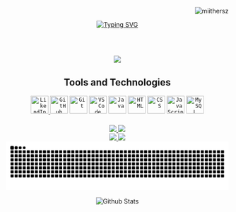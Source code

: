 <p align="right"> <img src="https://komarev.com/ghpvc/?username=miithersz&label=Profile%20views&color=0e75b6&style=flat" alt="miithersz" /> </p>

<div align="center">
        <a href="https://git.io/typing-svg">
                <img src="https://readme-typing-svg.herokuapp.com?font=Fira+Code&size=40&duration=2000&pause=1000&color=9B19F7&center=true&vCenter=true&width=1000&lines=Hi%2C+I'm+Gusta+%3Ap;System+Analysis+and+Development+student;Brazilian+Developer;Cat+Lover+%3A3;Animes+%26+Games+%26+Alanzoka+%3C3" alt="Typing SVG" />
        </a>
</div>

<br><br>

<div align="center">
        <a href="https://github.com/miithersz">
                <img height="auto" src="https://readme-jokes.vercel.app/api?theme=dracula"/>
        </a>
</div>


<!--
**MiiTHeRsZ/MiiTHeRsZ** is a ✨ _special_ ✨ repository because its `README.md` (this file) appears on your GitHub profile.

Here are some ideas to get you started:

- 🔭 I’m currently working on ...
- 🌱 I’m currently learning ...
- 👯 I’m looking to collaborate on ...
- 🤔 I’m looking for help with ...
- 💬 Ask me about ...
- 📫 How to reach me: ...
- 😄 Pronouns: ...
- ⚡ Fun fact: ...
-->

<!-- Badges
https://github.com/MiiTHeRsZ/ColoredBadges
-->

<!-- Icons
https://devicon.dev
https://www.vectorlogo.zone
https://skillicons.dev
-->

<h2 align="center">Tools and Technologies</h2>

<p align="center">
        <a href="https://www.linkedin.com/in/gustavomiithleme/" target="_blank">
                <code><img title="LikendIn" src="https://cdn.jsdelivr.net/gh/devicons/devicon/icons/linkedin/linkedin-original.svg" width=40 height=40 /></code>
        </a>
        <code><img title="GitHub" src="https://cdn.jsdelivr.net/gh/devicons/devicon/icons/github/github-original.svg" width=40 height=40 /></code>
        <code><img title="Git" src="https://cdn.jsdelivr.net/gh/devicons/devicon/icons/git/git-original.svg" width=40 height=40 /></code>
        <code><img title="VSCode" src="https://cdn.jsdelivr.net/gh/devicons/devicon/icons/vscode/vscode-original.svg" width=40 height=40 /></code>
        <code><img title="Java" src="https://cdn.jsdelivr.net/gh/devicons/devicon/icons/java/java-original.svg" width=40 height=40></code>
        <code><img title="HTML" src="https://cdn.jsdelivr.net/gh/devicons/devicon/icons/html5/html5-original.svg" width=40 height=40 /></code>
        <code><img title="CSS" src="https://cdn.jsdelivr.net/gh/devicons/devicon/icons/css3/css3-original.svg" width=40 height=40 /></code>
        <code><img title="JavaScript" src="https://cdn.jsdelivr.net/gh/devicons/devicon/icons/javascript/javascript-original.svg" width=40 height=40 /></code>
        <code><img title="MySQL" src="https://cdn.jsdelivr.net/gh/devicons/devicon/icons/mysql/mysql-original.svg" width=40 height=40 /></code>
</p>



###

<!--
<div align="center">
<a href="https://github.com/miithersz">
<img height="auto" src=""/>
<img height="auto" src=""/>
</a>
</div>
-->

<div align="center">
        <a href="https://github.com/miithersz">
                <img height="180em" src="https://github-readme-stats.vercel.app/api?username=miithersz&include_all_commits=true&count_private=true&show_icons=true&theme=radical"/>
                <img height="180em" src="https://github-readme-stats.vercel.app/api/top-langs/?username=miithersz&layout=compact&theme=radical"/>
        </a>
</div>

<div align="center">
        <a href="https://github.com/miithersz">
                <img height="auto" src="https://streak-stats.demolab.com?user=miithersz&theme=radical"/>
                <img height="auto" src="https://streak-stats.demolab.com?user=miithersz&theme=dracula&mode=weekly"/>
        </a>
</div>

<!--
# Repos

<div align="center">
        <a href="https://github.com/miithersz">
                <img height="auto" src="https://github-readme-stats.vercel.app/api/pin/?username=miithersz&repo=Projeto-Integrador---Jogo-RPG&show_owner=true&theme=radical"/>
                <img height="auto" src="https://github-readme-stats.vercel.app/api/pin/?username=miithersz&repo=Projeto-Integrador---Jogo-RPG&show_owner=true&theme=dracula"/>
        </a>
</div>
-->

<div align="center">
        <a href="https://github.com/miithersz">
                <img height="auto" src="https://github.com/miithersz/miithersz/blob/output/github-contribution-grid-snake.svg"/>
        </a>
</div>

<p align="center">
        <img src="https://raw.githubusercontent.com/mayhemantt/mayhemantt/Update/svg/Bottom.svg" alt="Github Stats" />
</p>
